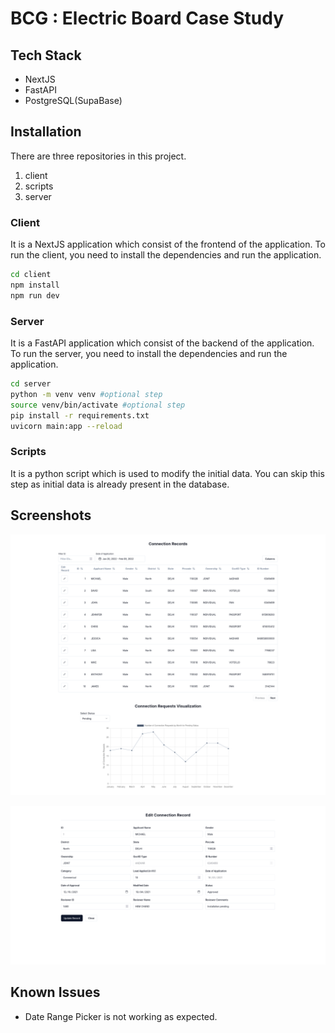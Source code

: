 # BCG : Electric Board Case Study

## Tech Stack

- NextJS
- FastAPI
- PostgreSQL(SupaBase)

## Installation

There are three repositories in this project.

1. client
2. scripts
3. server

### Client

It is a NextJS application which consist of the frontend of the application. To run the client, you need to install the dependencies and run the application.

```bash
cd client
npm install
npm run dev
```

### Server

It is a FastAPI application which consist of the backend of the application. To run the server, you need to install the dependencies and run the application.

```bash
cd server
python -m venv venv #optional step
source venv/bin/activate #optional step
pip install -r requirements.txt
uvicorn main:app --reload
```

### Scripts

It is a python script which is used to modify the initial data. You can skip this step as initial data is already present in the database.

## Screenshots

![Homepage with Record table and Chart Visualization](assets/home_page.png)

![Edit Page](assets/edit_page.png)

## Known Issues

- Date Range Picker is not working as expected.
